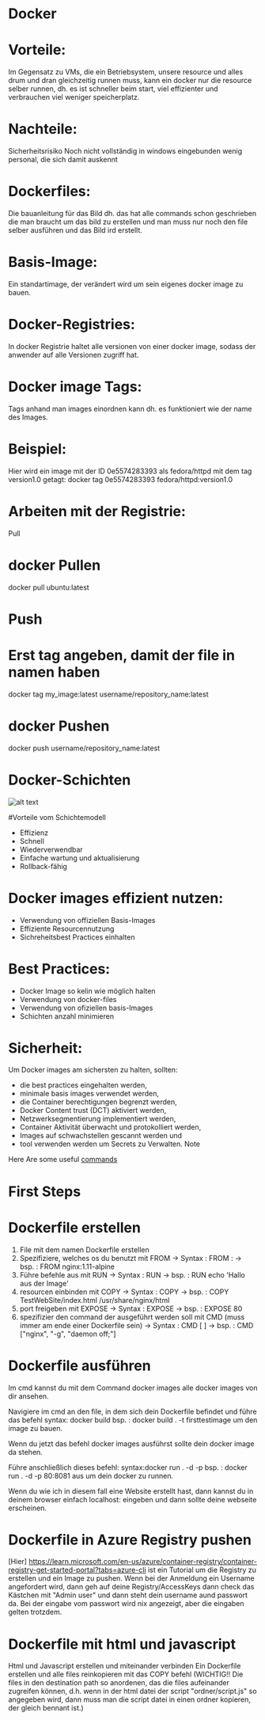 # Docker
# Vorteile:
Im Gegensatz zu VMs, die ein Betriebsystem, unsere resource und alles drum und dran gleichzeitig runnen muss, kann ein docker nur die resource selber runnen, dh. es ist
schneller beim start,
viel effizienter
und verbrauchen viel weniger speicherplatz.
# Nachteile:
Sicherheitsrisiko
Noch nicht vollständig in windows eingebunden
wenig personal, die sich damit auskennt
# Dockerfiles:
Die bauanleitung für das Bild dh. das hat alle commands schon geschrieben die man braucht um das bild zu erstellen und man muss nur noch den file selber ausführen und das Bild ird erstellt.

# Basis-Image:
Ein standartimage, der verändert wird um sein eigenes docker image zu bauen.

# Docker-Registries:
In docker Registrie haltet alle versionen von einer docker image, sodass der anwender auf alle Versionen zugriff hat.

# Docker image Tags:
Tags anhand man images einordnen kann dh. es funktioniert wie der name des Images.

# Beispiel:
Hier wird ein image mit der ID 0e5574283393 als fedora/httpd mit dem tag version1.0 getagt:
docker tag 0e5574283393 fedora/httpd:version1.0
# Arbeiten mit der Registrie:
Pull
# docker Pullen
docker pull ubuntu:latest
# Push
# Erst tag angeben, damit der file in namen haben 
docker tag my_image:latest username/repository_name:latest
# docker Pushen
docker push username/repository_name:latest
# Docker-Schichten
![alt text](image.png)

#Vorteile vom Schichtemodell
- Effizienz
- Schnell
- Wiederverwendbar
- Einfache wartung und aktualisierung
- Rollback-fähig
# Docker images effizient nutzen:
- Verwendung von offiziellen Basis-Images
- Effiziente Resourcennutzung
- Sichreheitsbest Practices einhalten
# Best Practices:
- Docker Image so kelin wie möglich halten
- Verwendung von docker-files
- Verwendung von ofiziellen basis-Images
- Schichten anzahl minimieren
# Sicherheit:
Um Docker images am sichersten zu halten, sollten:

- die best practices eingehalten werden,
- minimale basis images verwendet werden,
- die Container berechtigungen begrenzt werden,
- Docker Content trust (DCT) aktiviert werden,
- Netzwerksegmentierung implementiert werden,
- Container Aktivität überwacht und protokolliert werden,
- Images auf schwachstellen gescannt werden und
- tool verwenden werden um Secrets zu Verwalten.
Note

Here Are some useful [commands](https://docs.docker.com/get-started/docker_cheatsheet.pdf)

# First Steps
# Dockerfile erstellen
1. File mit dem namen Dockerfile erstellen
2. Spezifiziere, welches os du benutzt mit FROM -> Syntax : FROM <name>:<version> -> bsp. : FROM nginx:1.11-alpine
3. Führe befehle aus mit RUN -> Syntax : RUN <befehl> -> bsp. : RUN echo 'Hallo aus der Image'
4. resourcen einbinden mit COPY -> Syntax : COPY <pfad der resource> <pfad an dem die resource ankommen soll> -> bsp. : COPY TestWebSite/index.html /usr/share/nginx/html
5. port freigeben mit EXPOSE -> Syntax : EXPOSE <port nummer> -> bsp. : EXPOSE 80
6. spezifizier den command der ausgeführt werden soll mit CMD (muss immer am ende einer Dockerfile sein) -> Syntax : CMD [<executable> <param>] -> bsp. : CMD ["nginx", "-g", "daemon off;"]
# Dockerfile ausführen
Im cmd kannst du mit dem Command docker images alle docker images von dir ansehen.

Navigiere im cmd an den file, in dem sich dein Dockerfile befindet und führe das befehl syntax: docker build <pfad> <tag> bsp. : docker build . -t firsttestimage um den image zu bauen.

Wenn du jetzt das befehl docker images ausführst sollte dein docker image da stehen.

Führe anschließlich dieses befehl: syntax:docker run . -d -p <angegebener port:port> <tag> bsp. : docker run . -d -p 80:8081 aus um dein docker zu runnen.

Wenn du wie ich in diesem fall eine Website erstellt hast, dann kannst du in deinem browser einfach localhost:<dein port> eingeben und dann sollte deine webseite erscheinen.

# Dockerfile in Azure Registry pushen
[Hier] https://learn.microsoft.com/en-us/azure/container-registry/container-registry-get-started-portal?tabs=azure-cli ist ein Tutorial um die Registry zu erstellen und ein Image zu pushen. Wenn bei der Anmeldung ein Username angefordert wird, dann geh auf deine Registry/AccessKeys dann check das Kästchen mit "Admin user" und dann steht dein username aund passwort da. Bei der eingabe vom passwort wird nix angezeigt, aber die eingaben gelten trotzdem.

# Dockerfile mit html und javascript
Html und Javascript erstellen und miteinander verbinden
Ein Dockerfile erstellen und alle files reinkopieren mit das COPY befehl (WICHTIG!! Die files in den destination path so anordenen, das die files aufeinander zugreifen können, d.h. wenn in der html datei der script "ordner/script.js" so angegeben wird, dann muss man die script datei in einen ordner kopieren, der gleich bennant ist.)